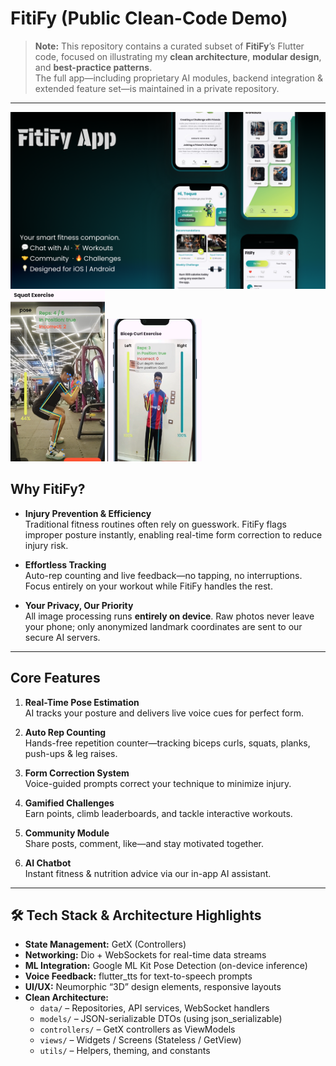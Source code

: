 # FitiFy (Public Clean-Code Demo)

> **Note:** This repository contains a curated subset of **FitiFy**’s Flutter code, focused on illustrating my **clean architecture**, **modular design**, and **best-practice patterns**.  
> The full app—including proprietary AI modules, backend integration & extended feature set—is maintained in a private repository.

---

![FitiFy UI](lib/assets/UI%20Cover.png)
<img src="lib/assets/Squat.png" width="30%" alt="Squat Exercise">
<img src="lib/assets/Bicep.png" width="30%" alt="Bicep Exercise">

##  Why FitiFy?

- **Injury Prevention & Efficiency**  
  Traditional fitness routines often rely on guesswork. FitiFy flags improper posture instantly, enabling real-time form correction to reduce injury risk.

- **Effortless Tracking**  
  Auto-rep counting and live feedback—no tapping, no interruptions. Focus entirely on your workout while FitiFy handles the rest.

- **Your Privacy, Our Priority**  
  All image processing runs **entirely on device**. Raw photos never leave your phone; only anonymized landmark coordinates are sent to our secure AI servers.

---

##  Core Features

1. **Real-Time Pose Estimation**  
   AI tracks your posture and delivers live voice cues for perfect form.

2. **Auto Rep Counting**  
   Hands-free repetition counter—tracking biceps curls, squats, planks, push-ups & leg raises.

3. **Form Correction System**  
   Voice-guided prompts correct your technique to minimize injury.

4. **Gamified Challenges**  
   Earn points, climb leaderboards, and tackle interactive workouts.

5. **Community Module**  
   Share posts, comment, like—and stay motivated together.

6. **AI Chatbot**  
   Instant fitness & nutrition advice via our in-app AI assistant.

---

## 🛠️ Tech Stack & Architecture Highlights

- **State Management:** GetX (Controllers)  
- **Networking:** Dio + WebSockets for real-time data streams  
- **ML Integration:** Google ML Kit Pose Detection (on-device inference)  
- **Voice Feedback:** flutter_tts for text-to-speech prompts  
- **UI/UX:** Neumorphic “3D” design elements, responsive layouts  
- **Clean Architecture:**  
  - `data/` – Repositories, API services, WebSocket handlers  
  - `models/` – JSON-serializable DTOs (using json_serializable)  
  - `controllers/` – GetX controllers as ViewModels  
  - `views/` – Widgets / Screens (Stateless / GetView)  
  - `utils/` – Helpers, theming, and constants  

